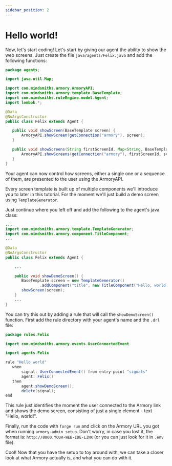 ```yaml
---
sidebar_position: 2
---
```


# Hello world!

Now, let's start coding! 
Let's start by giving our agent the ability to show the web screens. Just create the file `java/agents/Felix.java` and add the following functions:

```java title="java/agents/Felix.java"
package agents;

import java.util.Map;

import com.mindsmiths.armory.ArmoryAPI;
import com.mindsmiths.armory.template.BaseTemplate;
import com.mindsmiths.ruleEngine.model.Agent;
import lombok.*;

@Data
@NoArgsConstructor
public class Felix extends Agent {

   public void showScreen(BaseTemplate screen) {
       ArmoryAPI.showScreen(getConnection("armory"), screen);
   }

   public void showScreens(String firstScreenId, Map<String, BaseTemplate> screens) {
       ArmoryAPI.showScreens(getConnection("armory"), firstScreenId, screens);
   }
}
```

Your agent can now control how screens, either a single one or a sequence of them, are presented to the user using the ArmoryAPI.  

Every screen template is built up of multiple components we'll introduce you to later in this tutorial. For the moment we'll just build a demo screen using `TemplateGenerator`.

Just continue where you left off and add the following to the agent's java class:

```java title="java/agents/Felix.java"
...
import com.mindsmiths.armory.template.TemplateGenerator;
import com.mindsmiths.armory.component.TitleComponent;
...

@Data
@NoArgsConstructor
public class Felix extends Agent {

    ...

    public void showDemoScreen() {
       BaseTemplate screen = new TemplateGenerator()
               .addComponent("title", new TitleComponent("Hello, world!"));
       showScreen(screen);
    }
    ...
}
```

You can try this out by adding a rule that will call the `showDemoScreen()` function. First add the rule directory with your agent's name and the `.drl` file: 

```java title="rules/felix/Felix.drl"
package rules.Felix

import com.mindsmiths.armory.events.UserConnectedEvent

import agents.Felix

rule "Hello world"
   when
       signal: UserConnectedEvent() from entry-point "signals"
       agent: Felix()
   then
       agent.showDemoScreen();
       delete(signal);
end
```

This rule just identifies the moment the user connected to the Armory link and shows the demo screen, consisting of just a single element - text "Hello, world!".

Finally, run the code with `forge run` and click on the Armory URL you got when running `armory-admin setup`.
Don't worry, in case you lost it, the format is: ```http://8000.YOUR-WEB-IDE-LINK``` (or you can just look for it in `.env` file). 

Cool! Now that you have the setup to toy around with, we can take a closer look at what Armory actually is, and what you can do with it.

